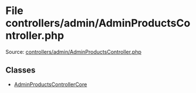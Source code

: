 File controllers/admin/AdminProductsController.php
=========

Source: [controllers/admin/AdminProductsController.php](https://github.com/PrestaShop/PrestaShop/blob/1.6.0.3/controllers/admin/AdminProductsController.php)


Classes
-------

* [AdminProductsControllerCore](class.AdminProductsControllerCore.md)

